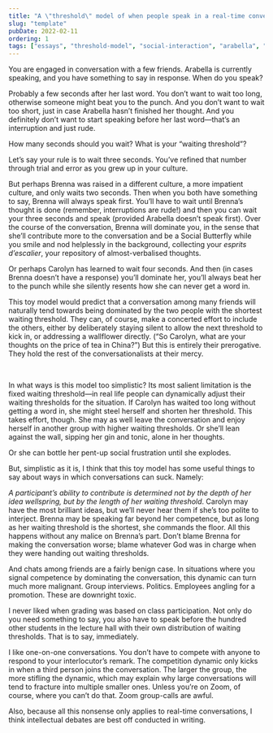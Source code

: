 ```yaml
---
title: "A \"threshold\" model of when people speak in a real-time conversation"
slug: "template"
pubDate: 2022-02-11
ordering: 1
tags: ["essays", "threshold-model", "social-interaction", "arabella", "brenna", "carolyn"]
---
```


<span class="small-caps">You are engaged in conversation</span> with a few friends. Arabella is currently speaking, and you have something to say in response. When do you speak?

Probably a few seconds after her last word. You don’t want to wait too long, otherwise someone might beat you to the punch. And you don’t want to wait too short, just in case Arabella hasn’t finished her thought. And you definitely don’t want to start speaking before her last word—that’s an interruption and just rude.

How many seconds should you wait? What is your “waiting threshold”?

Let’s say your rule is to wait three seconds. You’ve refined that number through trial and error as you grew up in your culture.

But perhaps Brenna was raised in a different culture, a more impatient culture, and only waits two seconds. Then when you both have something to say, Brenna will always speak first. You’ll have to wait until Brenna’s thought is done (remember, interruptions are rude!) and then you can wait your three seconds and speak (provided Arabella doesn’t speak first). Over the course of the conversation, Brenna will dominate you, in the sense that she’ll contribute more to the conversation and be a Social Butterfly while you smile and nod helplessly in the background, collecting your _esprits d’escalier_, your repository of almost-verbalised thoughts.

Or perhaps Carolyn has learned to wait four seconds. And then (in cases Brenna doesn’t have a response) you’ll dominate her, you’ll always beat her to the punch while she silently resents how she can never get a word in.

This toy model would predict that a conversation among many friends will naturally tend towards being dominated by the two people with the shortest waiting threshold. They can, of course, make a concerted effort to include the others, either by deliberately staying silent to allow the next threshold to kick in, or addressing a wallflower directly. (“So Carolyn, what are your thoughts on the price of tea in China?”) But this is entirely their prerogative. They hold the rest of the conversationalists at their mercy.

<br />

In what ways is this model too simplistic? Its most salient limitation is the fixed waiting threshold—in real life people can dynamically adjust their waiting thresholds for the situation. If Carolyn has waited too long without getting a word in, she might steel herself and shorten her threshold. This takes effort, though. She may as well leave the conversation and enjoy herself in another group with higher waiting thresholds. Or she’ll lean against the wall, sipping her gin and tonic, alone in her thoughts.

Or she can bottle her pent-up social frustration until she explodes.

But, simplistic as it is, I think that this toy model has some useful things to say about ways in which conversations can suck. Namely:

_A participant’s ability to contribute is determined not by the depth of her idea wellspring, but by the length of her waiting threshold_. Carolyn may have the most brilliant ideas, but we’ll never hear them if she’s too polite to interject. Brenna may be speaking far beyond her competence, but as long as her waiting threshold is the shortest, she commands the floor. All this happens without any malice on Brenna’s part. Don’t blame Brenna for making the conversation worse; blame whatever God was in charge when they were handing out waiting thresholds.

And chats among friends are a fairly benign case. In situations where you signal competence by dominating the conversation, this dynamic can turn much more malignant. Group interviews. Politics. Employees angling for a promotion. These are downright toxic.

I never liked when grading was based on class participation. Not only do you need something to say, you also have to speak before the hundred other students in the lecture hall with their own distribution of waiting thresholds. That is to say, immediately.

I like one-on-one conversations. You don’t have to compete with anyone to respond to your interlocutor’s remark. The competition dynamic only kicks in when a third person joins the conversation. The larger the group, the more stifling the dynamic, which may explain why large conversations will tend to fracture into multiple smaller ones. Unless you’re on Zoom, of course, where you can’t do that. Zoom group-calls are awful.

Also, because all this nonsense only applies to real-time conversations, I think intellectual debates are best off conducted in writing.